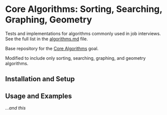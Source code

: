 # Core Algorithms: Sorting, Searching, Graphing, Geometry

Tests and implementations for algorithms commonly used in job interviews. See the full list in the [algorithms.md](algorithms.md) file.

Base repository for the [Core Algorithms](http://jsdev.learnersguild.org/goals/123) goal.

Modified to include only sorting, searching, graphing, and geometry algorithms.

## Installation and Setup



## Usage and Examples

_...and this_
